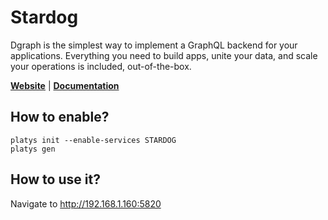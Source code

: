 # Stardog

Dgraph is the simplest way to implement a GraphQL backend for your applications. Everything you need to build apps, unite your data, and scale your operations is included, out-of-the-box.  

**[Website](https://www.stardog.com/)** | **[Documentation](https://docs.stardog.com/)** 

## How to enable?

```
platys init --enable-services STARDOG
platys gen
```

## How to use it?

Navigate to <http://192.168.1.160:5820>